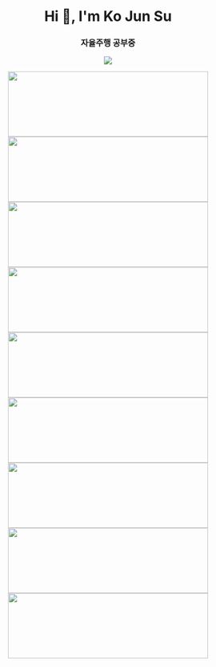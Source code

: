 
<div align=left>

<h1 align="center">Hi 👋, I'm Ko Jun Su</h1>
<h3 align="center">자율주행 공부중</h3>
<div align=center>
<p align="center"><a href="https://hits.seeyoufarm.com"><img src="https://hits.seeyoufarm.com/api/count/incr/badge.svg?url=https%3A%2F%2Fgithub.com%2FJuko626&count_bg=%23FF0000&title_bg=%23000000&icon=python.svg&icon_color=%23FFFFFF&title=hits&edge_flat=false"/></a></p>





<a href="https://github.com/Juko626/yolov5_Dangerous_object_images_detection_220207" >
  <img align="center" src="https://github-readme-stats.vercel.app/api/pin/?username=Juko626&repo=yolov5_Dangerous_object_images_detection_220207&theme=ayu-mirage"height="130" width="400" />
  
<a href="https://github.com/Juko626/yolov5_Dangerous_object_images_detection_220207" >
  <img align="center" src="https://github-readme-stats.vercel.app/api/pin/?username=Juko626&repo=yolov5_Dangerous_object_images_detection_220207&theme=ayu-mirage"height="130" width="400" />
  
<a href="https://github.com/Juko626/yolov5_Dangerous_object_images_detection_220207" >
  <img align="center" src="https://github-readme-stats.vercel.app/api/pin/?username=Juko626&repo=yolov5_Dangerous_object_images_detection_220207&theme=ayu-mirage"height="130" width="400" />
  
<a href="https://github.com/Juko626/yolov5_Dangerous_object_images_detection_220207" >
  <img align="center" src="https://github-readme-stats.vercel.app/api/pin/?username=Juko626&repo=yolov5_Dangerous_object_images_detection_220207&theme=ayu-mirage"height="130" width="400" />
  
<a href="https://github.com/Juko626/yolov5_Dangerous_object_images_detection_220207" >
  <img align="center" src="https://github-readme-stats.vercel.app/api/pin/?username=Juko626&repo=yolov5_Dangerous_object_images_detection_220207&theme=ayu-mirage"height="130" width="400" />
</a></a><a href="https://github.com/rkaclfdl123/Today-I-Learned">
  <img align="center" src="https://github-readme-stats.vercel.app/api/pin/?username=rkaclfdl123&repo=Reference&theme=ayu-mirage"height="130" width="400" />
</a></a><a href="https://github.com/rkaclfdl123/Reference">
  <img align="center" src="https://github-readme-stats.vercel.app/api/pin/?username=rkaclfdl123&repo=coding_practice&theme=ayu-mirage"height="130" width="400" />
</a></a><a href="https://github.com/rkaclfdl123/coding_practice"><a href="https://github.com/rkaclfdl123/Machine-Learning_Crash-Course">
  <img align="center" src="https://github-readme-stats.vercel.app/api/pin/?username=rkaclfdl123&repo=NLP_practice&theme=ayu-mirage"height="130" width="400" />
</a></a><a href="https://github.com/rkaclfdl123/NLP_practice">
  <img align="center" src="https://github-readme-stats.vercel.app/api/pin/?username=rkaclfdl123&repo=snow_application_210216&theme=ayu-mirage"height="130" width="400" />
<a href="https://github.com/rkaclfdl123/snow_application_210216">
<br/>  



